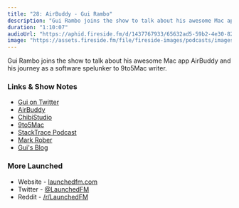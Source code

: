 ```yaml
---
title: "28: AirBuddy - Gui Rambo"
description: "Gui Rambo joins the show to talk about his awesome Mac app AirBuddy and his journey as a software spelunker to 9to5Mac writer."
duration: "1:10:07"
audioUrl: "https://aphid.fireside.fm/d/1437767933/65632ad5-59b2-4e30-82d1-13845dce07dd/4db76488-9970-4e5d-b572-29c889abd23f.mp3"
image: "https://assets.fireside.fm/file/fireside-images/podcasts/images/6/65632ad5-59b2-4e30-82d1-13845dce07dd/episodes/4/4db76488-9970-4e5d-b572-29c889abd23f/cover.jpg?v=1"
---
```


<p>Gui Rambo joins the show to talk about his awesome Mac app AirBuddy and his journey as a software spelunker to 9to5Mac writer.</p>

<h3>Links &amp; Show Notes</h3>

<ul>
<li><a href="https://twitter.com/_inside" rel="nofollow">Gui on Twitter</a></li>
<li><a href="https://v2.airbuddy.app" rel="nofollow">AirBuddy</a></li>
<li><a href="https://chibi.app" rel="nofollow">ChibiStudio</a></li>
<li><a href="https://9to5mac.com/author/guirambobr/" rel="nofollow">9to5Mac</a></li>
<li><a href="https://stacktracepodcast.fm" rel="nofollow">StackTrace Podcast</a></li>
<li><a href="https://www.youtube.com/channel/UCY1kMZp36IQSyNx_9h4mpCg" rel="nofollow">Mark Rober</a></li>
<li><a href="https://rambo.codes" rel="nofollow">Gui&#39;s Blog</a></li>
</ul>

<h3>More Launched</h3>

<ul>
<li>Website - <a href="https://launchedfm.com" rel="nofollow">launchedfm.com</a></li>
<li>Twitter - <a href="https://twitter.com/launchedfm" rel="nofollow">@LaunchedFM</a></li>
<li>Reddit - <a href="https://www.reddit.com/r/LaunchedFM/" rel="nofollow">/r/LaunchedFM</a></li>
</ul>
